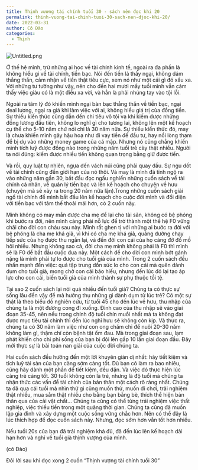 ```yaml
---
title: Thịnh vượng tài chính tuổi 30 - sách nên đọc khi 20
permalink: thinh-vuong-tai-chinh-tuoi-30-sach-nen-djoc-khi-20/
date: 2022-03-31
author: Cô Đào
categories:
  - Thịnh
---
```


![Untitled.png](/images/75bd93ed-88e6-4f19-908d-3ec0a1a60872/Untitled.png)


Ở thế hệ mình, trừ những ai học về tài chính kinh tế, ngoài ra đa phần là không hiểu gì về tài chính, tiền bạc. Nói đến tiền là thấy ngại, không dám thẳng thắn, cảm nhận về tiền thật tiêu cực, xem nó như một cái gì đó xấu xa. Với những tư tưởng như vậy, nên cho đến hai mươi mấy tuổi mình vẫn cảm thấy việc giàu có là một điều xa vời, và hẳn là phải nhúng tay vào tội lỗi.


Ngoài ra tâm lý đó khiến mình ngại bàn bạc thẳng thắn về tiền bạc, ngại deal lương, ngại ra giá khi làm việc với ai, không hiểu giá trị của đồng tiền. Sự thiếu kiến thức cũng dẫn đến chi tiêu vô tội vạ khi kiếm được những đồng lương đầu tiên, không lo nghĩ gì cho tương lai, không lên một kế hoạch cụ thể cho 5-10 năm chứ nói chi là 30 năm nữa. Sự thiếu kiến thức đó, may là chưa khiến mình gây hậu hoạ như đi vay tiền để đầu tư, hay nổi lòng tham để bị dụ vào những money game của cá mập. Nhưng nó cũng chẳng khiến mình tích luỹ được đồng nào trong những năm tuổi trẻ cày thật nhiều. Người ta nói đúng: kiếm được nhiều tiền không quan trọng bằng giữ được tiền.


Và rồi, quy luật tự nhiên, ngựa đến vách núi cũng phải quay đầu. Sự ngu dốt về tài chính cũng đến giới hạn của nó thôi. Và may là mình đã tỉnh ngộ ra vào những năm gần 30, bắt đầu đọc ngấu nghiến những cuốn sách về tài chính cá nhân, về quản lý tiền bạc và lên kế hoạch cho chuyện về hưu (chuyện mà sẽ xảy ra trong 20 năm nữa lận).Trong những cuốn sách giải ngố tài chính để mình bắt đầu lên kế hoạch cho cuộc đời mình và đối diện với tiền bạc với tâm thế thoải mái hơn, có 2 cuốn này.


Mình không có may mắn được cha mẹ để lại cho tài sản, không có bệ phóng khi bước ra đời, nên mình càng phải nỗ lực để trở thành một thế hệ F0 vững chãi cho đời con cháu sau này. Mình rất ghen tị với những ai bước ra đời với bệ phóng là cha mẹ khá giả, vì khi có cha mẹ khá giả, quãng đường chạy tiếp sức của họ được thu ngắn lại, và đến đời con cái của họ càng đỡ đổ mồ hôi nhiều. Nhưng không sao cả, đời cha mẹ mình không phải là F0 thì mình sẽ là F0 để bắt đầu cuộc đua này. Một cách để cho đời con mình bớt gánh nặng là mình phải tự lo được cho tuổi già của mình. Trong 2 cuốn sách đều nhấn mạnh đến việc: quá tập trung dồn sức lo cho con cái mà quên dành dụm cho tuổi già, mong chờ con cái báo hiếu, nhưng đến lúc đó lại tạo áp lực cho con cái, biến tuổi già của mình thành sự phụ thuộc tồi tệ.


Tại sao 2 cuốn sách lại nói quá nhiều đến tuổi già? Chúng ta có thực sự sống lâu đến vậy để mà hưởng thụ những gì dành dụm từ lúc trẻ? Có một sự thật là theo biểu đồ nghiên cứu, từ tuổi 45 cho đến lúc về hưu, thu nhập của chúng ta là một đường cong đi xuống. Đỉnh cao của thu nhập sẽ vào giai đoạn 35-45, nên nếu trong chính độ tuổi chín muồi nhất mà ta không đạt được mục tiêu tài chính thì đến lúc nghỉ hưu sẽ không còn kịp. Và thực ra, chúng ta có 30 năm làm việc như con ong chăm chỉ để nuôi 20-30 năm không làm gì, thậm chí còn bệnh tật ốm đau. Mà trong giai đoạn sau, lạm phát khiến cho chi phí sống của bạn bị đội lên gấp 10 lần giai đoạn đầu. Đây mới thực sự là bài toán nan giải của cuộc đời chúng ta.


Hai cuốn sách đều hướng đến một lời khuyên giản dị nhất: hãy tiết kiệm và tích luỹ tài sản của bạn càng sớm càng tốt. Dù bạn có làm ra bao nhiêu, cũng hãy dành một phần để tiết kiệm, đều đặn. Và việc đó thực hiện lúc càng trẻ càng tốt. 30 tuổi không còn là trẻ, nhưng là độ tuổi mà chúng ta nhận thức các vấn đề tài chính của bản thân một cách rõ ràng nhất. Chúng ta đã qua cái tuổi mà nhìn thứ gì cũng muốn thử, muốn đi chơi, trải nghiệm thật nhiều, mua sắm thật nhiều cho bằng bạn bằng bè, thích thể hiện bản thân qua của cải vật chất… Chúng ta cũng có thể từng trải nghiệm việc thất nghiệp, việc thiếu tiền trong một quãng thời gian. Chúng ta cũng đã muốn lập gia đình và xây dựng một cuộc sống vững chắc hơn. Nên có thể đây là lúc thích hợp để đọc cuốn sách này. Nhưng, đọc sớm hơn vẫn tốt hơn nhiều.


Nếu tuổi 20s của bạn đã trải nghiệm khá đủ, đã đến lúc lên kế hoạch dài hạn hơn và nghĩ về tuổi già thịnh vượng của mình.


(cô Đào)


Đôi lời sau khi đọc xong 2 cuốn “Thịnh vượng tài chính tuổi 30”

